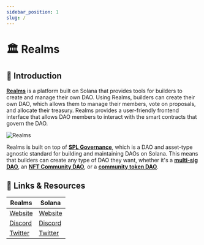 ```yaml
---
sidebar_position: 1
slug: /
---
```


# 🏛️ Realms

## 👋 Introduction

[**Realms**](https://app.realms.today/realms) is a platform built on Solana that provides tools for builders to create and manage their own DAO. Using Realms, builders can create their own DAO, which allows them to manage their members, vote on proposals, and allocate their treasury. Realms provides a user-friendly frontend interface that allows DAO members to interact with the smart contracts that govern the DAO.

![Realms](https://i.imgur.com/HbHf7sA.png)

Realms is built on top of [**SPL Governance**](https://github.com/solana-labs/solana-program-library/tree/master/governance), which is a DAO and asset-type agnostic standard for building and maintaining DAOs on Solana. This means that builders can create any type of DAO they want, whether it's a [**multi-sig DAO**](https://paragraph.xyz/@xentoshi/multi-sig-on-solana), an [**NFT Community DAO**](https://paragraph.xyz/@xentoshi/nft-community-dao-on-solana-governance-with-nft-voting), or a [**community token DAO**](https://paragraph.xyz/@legend/create-community-token-dao-on-solana).

## 🔗 Links & Resources

| Realms | Solana |
|--------|--------|
| [Website](https://app.realms.today/realms) | [Website](https://solana.com/) |
| [Discord](https://discord.gg/6UZHcNJFr8/) | [Discord](https://discord.com/invite/kBbATFA7PW) |
| [Twitter](https://twitter.com/Realms_DAOs) | [Twitter](https://twitter.com/solana) |
